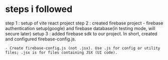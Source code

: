 # steps i followed
step 1 : setup of vite react project
step 2 : created firebase project
    -   firebase authentication setup(google) and firebase database(in testing mode, will secure later)
setup 3 : added firebase sdk to our project. In short, created and configured firebase-config.js.

    - Create firebase-config.js (not .jsx). Use .js for config or utility files; .jsx is for files containing JSX (UI code).